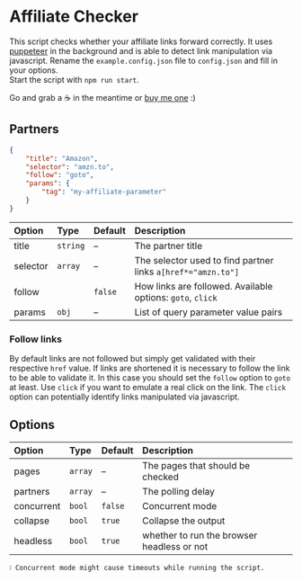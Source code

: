 # Affiliate Checker
This script checks whether your affiliate links forward correctly.
It uses [puppeteer](https://github.com/puppeteer/puppeteer/) in the background and is able to detect link manipulation via javascript.
Rename the `example.config.json` file to `config.json` and fill in your options.  
Start the script with `npm run start`.

Go and grab a ☕ in the meantime or [buy me one](https://www.paypal.me/lukaskleinschmidt/5eur) :)

## Partners
```json
{
    "title": "Amazon",
    "selector": "amzn.to",
    "follow": "goto",
    "params": {
        "tag": "my-affiliate-parameter"
    }
}
```

Option     | Type     | Default | Description
:--        | :--      | :--     | :--
title      | `string` | –       | The partner title
selector   | `array`  | –       | The selector used to find partner links `a[href*="amzn.to"]`
follow     |          | `false` | How links are followed. Available options: `goto`, `click`
params     | `obj`    | –       | List of query parameter value pairs

### Follow links
By default links are not followed but simply get validated with their respective `href` value.
If links are shortened it is necessary to follow the link to be able to validate it. In this case you should set the `follow` option to `goto` at least. Use `click` if you want to emulate a real click on the link. The `click` option can potentially identify links manipulated via javascript.

## Options
Option     | Type     | Default | Description
:--        | :--      | :--     | :--
pages      | `array`  | –       | The pages that should be checked
partners   | `array`  | –       | The polling delay
concurrent | `bool`   | `false` | Concurrent mode
collapse   | `bool`   | `true`  | Collapse the output
headless   | `bool`   | `true`  | whether to run the browser headless or not

```
❕ Concurrent mode might cause timeouts while running the script.
```